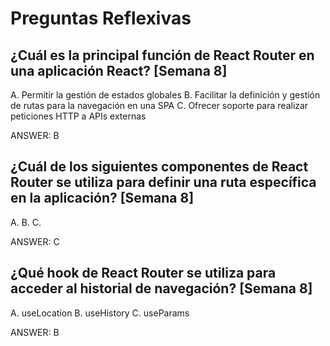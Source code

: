 # Preguntas Reflexivas

## ¿Cuál es la principal función de React Router en una aplicación React? [Semana 8]

A. Permitir la gestión de estados globales
B. Facilitar la definición y gestión de rutas para la navegación en una SPA
C. Ofrecer soporte para realizar peticiones HTTP a APIs externas

ANSWER: B

## ¿Cuál de los siguientes componentes de React Router se utiliza para definir una ruta específica en la aplicación? [Semana 8]

A. <Link>
B. <Switch>
C. <Route>

ANSWER: C

## ¿Qué hook de React Router se utiliza para acceder al historial de navegación? [Semana 8]

A. useLocation
B. useHistory
C. useParams

ANSWER: B
